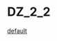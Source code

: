 # DZ_2_2
[default](https://user-images.githubusercontent.com/28903689/27052132-5db59080-4fc1-11e7-8359-d37c95d4f233.png)
